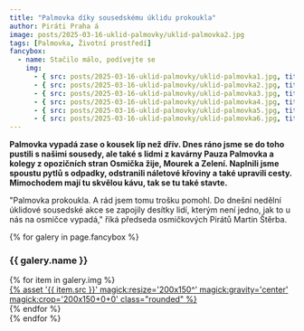 ```yaml
---
title: "Palmovka díky sousedskému úklidu prokoukla"
author: Piráti Praha á
image: posts/2025-03-16-uklid-palmovky/uklid-palmovka2.jpg
tags: [Palmovka, Životní prostředí]
fancybox:
  - name: Stačilo málo, podívejte se
    img:
      - { src: posts/2025-03-16-uklid-palmovky/uklid-palmovka1.jpg, title: Sousedská akce na Palmovce }
      - { src: posts/2025-03-16-uklid-palmovky/uklid-palmovka2.jpg, title: Sousedská akce na Palmovce }
      - { src: posts/2025-03-16-uklid-palmovky/uklid-palmovka3.jpg, title: Sousedská akce na Palmovce }
      - { src: posts/2025-03-16-uklid-palmovky/uklid-palmovka4.jpg, title: Sousedská akce na Palmovce }
      - { src: posts/2025-03-16-uklid-palmovky/uklid-palmovka5.jpg, title: Sousedská akce na Palmovce }
      - { src: posts/2025-03-16-uklid-palmovky/uklid-palmovka6.jpg, title: Sousedská akce na Palmovce }
---
```


**Palmovka vypadá zase o kousek líp než dřív. Dnes ráno jsme se do toho pustili s našimi sousedy, ale také s lidmi z kavárny Pauza Palmovka a kolegy z opozičních stran Osmička žije, Mourek a Zelení. Naplnili jsme spoustu pytlů s odpadky, odstranili náletové křoviny a také upravili cesty. Mimochodem mají tu skvělou kávu, tak se tu také stavte.**

"Palmovka prokoukla. A rád jsem tomu trošku pomohl. Do dnešní nedělní úklidové sousedské akce se zapojily desítky lidí, kterým není jedno, jak to u nás na osmičce vypadá," říká předseda osmičkových Pirátů Martin Štěrba. 

{% for galery in page.fancybox %}
<div class="mt-4">
  <h3>{{ galery.name }}</h3>
  <div class="grid grid-cols-4 gap-4">
  {% for item in galery.img %}
    <div class="">
      <a data-fancybox="gallery" href="{% asset '{{ item.src }}' @path %}" data-caption="{{ item.title }}">{% asset '{{ item.src }}' magick:resize='200x150^' magick:gravity='center' magick:crop='200x150+0+0' class="rounded" %}</a>
    </div>
  {% endfor %}
  </div>
</div>
{% endfor %}
<br/>

